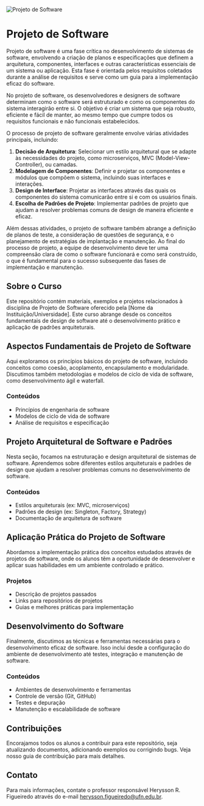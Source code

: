 
![Projeto de Software](https://github.com/Herysson/Projeto-de-Software/assets/7634437/324619f4-2b73-46a7-8bec-c73a932516d9)

# Projeto de Software
Projeto de software é uma fase crítica no desenvolvimento de sistemas de software, envolvendo a criação de planos e especificações que definem a arquitetura, componentes, interfaces e outras características essenciais de um sistema ou aplicação. Esta fase é orientada pelos requisitos coletados durante a análise de requisitos e serve como um guia para a implementação eficaz do software.

No projeto de software, os desenvolvedores e designers de software determinam como o software será estruturado e como os componentes do sistema interagirão entre si. O objetivo é criar um sistema que seja robusto, eficiente e fácil de manter, ao mesmo tempo que cumpre todos os requisitos funcionais e não funcionais estabelecidos.

O processo de projeto de software geralmente envolve várias atividades principais, incluindo:
1. **Decisão de Arquitetura**: Selecionar um estilo arquitetural que se adapte às necessidades do projeto, como microserviços, MVC (Model-View-Controller), ou camadas.
2. **Modelagem de Componentes**: Definir e projetar os componentes e módulos que compõem o sistema, incluindo suas interfaces e interações.
3. **Design de Interface**: Projetar as interfaces através das quais os componentes do sistema comunicarão entre si e com os usuários finais.
4. **Escolha de Padrões de Projeto**: Implementar padrões de projeto que ajudam a resolver problemas comuns de design de maneira eficiente e eficaz.

Além dessas atividades, o projeto de software também abrange a definição de planos de teste, a consideração de questões de segurança, e o planejamento de estratégias de implantação e manutenção. Ao final do processo de projeto, a equipe de desenvolvimento deve ter uma compreensão clara de como o software funcionará e como será construído, o que é fundamental para o sucesso subsequente das fases de implementação e manutenção.

## Sobre o Curso

Este repositório contém materiais, exemplos e projetos relacionados à disciplina de Projeto de Software oferecido pela [Nome da Instituição/Universidade]. Este curso abrange desde os conceitos fundamentais de design de software até o desenvolvimento prático e aplicação de padrões arquiteturais.

## Aspectos Fundamentais de Projeto de Software

Aqui exploramos os princípios básicos do projeto de software, incluindo conceitos como coesão, acoplamento, encapsulamento e modularidade. Discutimos também metodologias e modelos de ciclo de vida de software, como desenvolvimento ágil e waterfall.

### Conteúdos
- Princípios de engenharia de software
- Modelos de ciclo de vida de software
- Análise de requisitos e especificação

## Projeto Arquitetural de Software e Padrões

Nesta seção, focamos na estruturação e design arquitetural de sistemas de software. Aprendemos sobre diferentes estilos arquiteturais e padrões de design que ajudam a resolver problemas comuns no desenvolvimento de software.

### Conteúdos
- Estilos arquiteturais (ex: MVC, microserviços)
- Padrões de design (ex: Singleton, Factory, Strategy)
- Documentação de arquitetura de software

## Aplicação Prática do Projeto de Software

Abordamos a implementação prática dos conceitos estudados através de projetos de software, onde os alunos têm a oportunidade de desenvolver e aplicar suas habilidades em um ambiente controlado e prático.

### Projetos
- Descrição de projetos passados
- Links para repositórios de projetos
- Guias e melhores práticas para implementação

## Desenvolvimento do Software

Finalmente, discutimos as técnicas e ferramentas necessárias para o desenvolvimento eficaz de software. Isso inclui desde a configuração do ambiente de desenvolvimento até testes, integração e manutenção de software.

### Conteúdos
- Ambientes de desenvolvimento e ferramentas
- Controle de versão (Git, GitHub)
- Testes e depuração
- Manutenção e escalabilidade de software

## Contribuições

Encorajamos todos os alunos a contribuir para este repositório, seja atualizando documentos, adicionando exemplos ou corrigindo bugs. Veja nosso guia de contribuição para mais detalhes.

## Contato

Para mais informações, contate o professor responsável Herysson R. Figueiredo através do e-mail herysson.figueiredo@ufn.edu.br.

